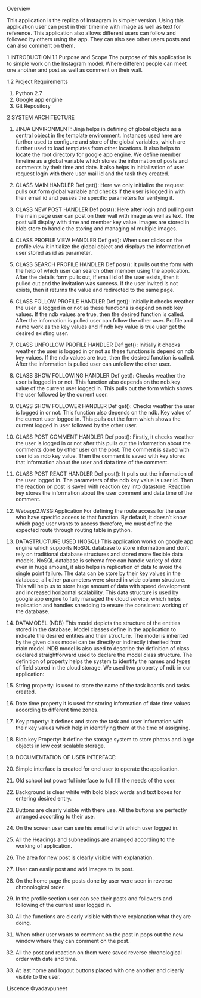 Overview

This application is the replica of Instagram in simpler version. Using this application user can post in their timeline with image as well as text for reference. This application also allows different users can follow and followed by others using the app. They can also see other users posts and can also comment on them.

1	INTRODUCTION
1.1	Purpose and Scope
The purpose of this application is to simple work on the Instagram model. Where different people can meet one another and post as well as comment on their wall.

1.2	Project Requirements
1.	Python 2.7
2.	Google app engine
3.	Git Repository

2	SYSTEM ARCHITECTURE
1.	JINJA ENVIRONMENT:
Jinja helps in defining of global objects as a central object in the template environment. Instances used here are further used to configure and store of the global variables, which are further used to load templates from other locations. It also helps to locate the root directory for google app engine. 
We define member timeline as a global variable which stores the information of posts and comments by their time and date. 
It also helps in initialization of user request login with there user mail id and the task they created.
2.	CLASS MAIN HANDLER
Def get(): Here we only initialize the request pulls out form global variable and checks if the user is logged in with their email id and passes the specific parameters for verifying it. 
3.	CLASS NEW POST HANDLER
Def post(): Here after login and pulling out the main page user can post on their wall with image as well as text. The post will display with time and member key value. Images are stored in blob store to handle the storing and managing of multiple images.
4.	CLASS PROFILE VIEW HANDLER
Def get(): When user clicks on the profile view it initialize the global object and displays the information of user stored as id as parameter.
5.	CLASS SEARCH PROFILE HANDLER
Def post(): It pulls out the form with the help of which user can search other member using the application. After the details form pulls out, if email id of the user exists, then it pulled out and the invitation was success. If the user invited is not exists, then it returns the value and redirected to the same page.
6.	CLASS FOLLOW PROFILE HANDLER
Def get(): Initially it checks weather the user is logged in or not as these functions is depend on ndb key values. If the ndb values are true, then the desired function is called. 
After the information is pulled user can follow the other user. Profile and name work as the key values and if ndb key value is true user get the desired existing user.
7.	CLASS UNFOLLOW PROFILE HANDLER
Def get(): Initially it checks weather the user is logged in or not as these functions is depend on ndb key values. If the ndb values are true, then the desired function is called. 
After the information is pulled user can unfollow the other user. 
8.	CLASS SHOW FOLLOWING HANDLER
Def get(): Checks weather the user is logged in or not. This function also depends on the ndb.key value of the current user logged in. This pulls out the form which shows the user followed by the current user.
9.	CLASS SHOW FOLLOWER HANDLER
Def get(): Checks weather the user is logged in or not. This function also depends on the ndb. Key value of the current user logged in. This pulls out the form which shows the current logged in user followed by the other user.
10.	CLASS POST COMMENT HANDLER
Def post(): Firstly, it checks weather the user is logged in or not after this pulls out the information about the comments done by other user on the post. The comment is saved with user id as ndb key value. 
Then the comment is saved with key stores that information about the user and data time of the comment.
11.	CLASS POST REACT HANDLER
Def post(): It pulls out the information of the user logged in. The parameters of the ndb key value is user id.
Then the reaction on post is saved with reaction key into datastore. Reaction key stores the information about the user comment and data time of the comment.
12.	Webapp2.WSGIApplication
For defining the route access for the user who have specific access to that function. By default, it doesn’t know which page user wants to access therefore, we must define the expected route through routing table in python.

3. DATASTRUCTURE USED (NOSQL) 
This application works on google app engine which supports NoSQL database to store information and don’t rely on traditional database structures and stored more flexible data models. NoSQL database is schema free can handle variety of data even in huge amount, it also helps in replication of data to avoid the single point failure. The data can be store by their key values in the database, all other parameters were stored in wide column structure. This will help us to store huge amount of data with speed development and increased horizontal scalability. 
This data structure is used by google app engine to fully managed the cloud service, which helps replication and handles shredding to ensure the consistent working of the database.

4. DATAMODEL (NDB) 
	This model depicts the structure of the entities stored in the database. Model classes define in the application to indicate the desired entities and their structure. The model is inherited by the given class model can be directly or indirectly inherited from main model. 
NDB model is also used to describe the definition of class declared straightforward used to declare the model class structure. The definition of property helps the system to identify the names and types of field stored in the cloud storage. We used two property of ndb in our application:
1.	String property: is used to store the name of the task boards and tasks created.

2.	Date time property it is used for storing information of date time values according to different time zones.

3.	Key property: it defines and store the task and user information with their key values which help in identifying them at the time of assigning.

4.	Blob key Property: It define the storage system to store photos and large objects in low cost scalable storage.

5. DOCUMENTATION OF USER INTERFACE:
1.	Simple interface is created for end user to operate the application.
2.	Old school but powerful interface to full fill the needs of the user.
3.	Background is clear white with bold black words and text boxes for entering desired entry.
4.	Buttons are clearly visible with there use. All the buttons are perfectly arranged according to their use.
5.	On the screen user can see his email id with which user logged in.
6.	All  the Headings and subheadings are arranged according to the working of application.
7.	The area for new post is clearly visible with explanation.
8.	User can easily post and add images to its post.
9.	On the home page the posts done by user were seen in reverse chronological order.
10.	In the profile section user can see their posts and followers and following of the current user logged in.
11.	All the functions are clearly visible with there explanation what they are doing.
12.	When other user wants to comment on the post in pops out the new window where they can comment on the post.
13.	All the post and reaction on them were saved reverse chronological order with date and time.
14.	At last home and logout buttons placed with one another and clearly visible to the user.

Liscence ©yadavpuneet
